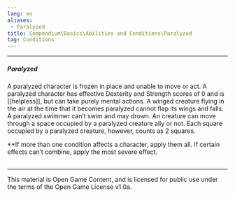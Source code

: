 ```yaml
---
lang: en
aliases:
 - Paralyzed
title: Compendium\Basics\Abilities and Conditions\Paralyzed
tag: Conditions
---
```


---
##### Paralyzed

A paralyzed character is frozen in place and unable to move or act. A paralyzed character has effective Dexterity and Strength scores of 0 and is [[helpless]], but can take purely mental actions. A winged creature flying in the air at the time that it becomes paralyzed cannot flap its wings and falls. A paralyzed swimmer can’t swim and may drown. An creature can move through a space occupied by a paralyzed creature ally or not. Each square occupied by a paralyzed creature, however, counts as 2 squares.

**If more than one condition affects a character, apply them all. If certain effects can’t combine, apply the most severe effect.
<br><br>

---

This material is Open Game Content, and is licensed for public use under the terms of the Open Game License v1.0a.
